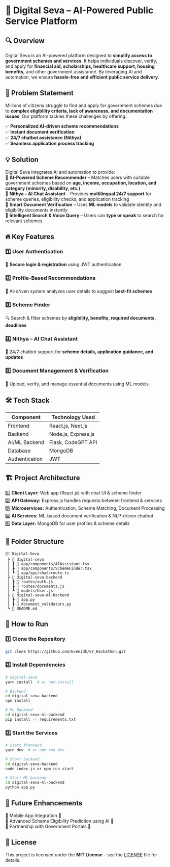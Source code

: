 # 🚀 Digital Seva – AI-Powered Public Service Platform

## 🔍 Overview
Digital Seva is an AI-powered platform designed to **simplify access to government schemes and services**. It helps individuals discover, verify, and apply for **financial aid, scholarships, healthcare support, housing benefits,** and other government assistance. By leveraging AI and automation, we ensure **hassle-free and efficient public service delivery**.

## 🎯 Problem Statement
Millions of citizens struggle to find and apply for government schemes due to **complex eligibility criteria, lack of awareness, and documentation issues**. Our platform tackles these challenges by offering:

✅ **Personalized AI-driven scheme recommendations**  
✅ **Instant document verification**  
✅ **24/7 chatbot assistance (Nithya)**  
✅ **Seamless application process tracking**

## 💡 Solution
Digital Seva integrates AI and automation to provide:  
🔹 **AI-Powered Scheme Recommender** – Matches users with suitable government schemes based on **age, income, occupation, location, and category (minority, disability, etc.)**  
🔹 **Nithya – AI Chat Assistant** – Provides **multilingual 24/7 support** for scheme queries, eligibility checks, and application tracking  
🔹 **Smart Document Verification** – Uses **ML models** to validate identity and eligibility documents instantly  
🔹 **Intelligent Search & Voice Query** – Users can **type or speak** to search for relevant schemes  

## 🔥 Key Features
### 1️⃣ **User Authentication**
🔑 **Secure login & registration** using JWT authentication

### 2️⃣ **Profile-Based Recommendations**
🤖 AI-driven system analyzes user details to suggest **best-fit schemes**

### 3️⃣ **Scheme Finder**
🔍 Search & filter schemes by **eligibility, benefits, required documents, deadlines**

### 4️⃣ **Nithya – AI Chat Assistant**
💬 24/7 chatbot support for **scheme details, application guidance, and updates**

### 5️⃣ **Document Management & Verification**
📄 Upload, verify, and manage essential documents using ML models

## 🛠️ Tech Stack
| **Component**  | **Technology Used**  |
|---------------|-------------------|
| Frontend  | React.js, Next.js  |
| Backend  | Node.js, Express.js  |
| AI/ML Backend  | Flask, CodeGPT API  |
| Database  | MongoDB  |
| Authentication  | JWT  |

## 🏗️ Project Architecture
1️⃣ **Client Layer:** Web app (React.js) with chat UI & scheme finder  
2️⃣ **API Gateway:** Express.js handles requests between frontend & services  
3️⃣ **Microservices:** Authentication, Scheme Matching, Document Processing  
4️⃣ **AI Services:** ML-based document verification & NLP-driven chatbot  
5️⃣ **Data Layer:** MongoDB for user profiles & scheme details  

## 📂 Folder Structure
```
📦 Digital-Seva
 ┣ 📂 digital-seva
 ┃ ┣ 📜 app/components/AIAssistant.tsx
 ┃ ┣ 📜 app/components/SchemeFinder.tsx
 ┃ ┗ 📜 app/api/chat/route.ts
 ┣ 📂 digital-seva-backend
 ┃ ┣ 📜 routes/auth.js
 ┃ ┣ 📜 routes/documents.js
 ┃ ┗ 📜 models/User.js
 ┣ 📂 digital-seva-ml-backend
 ┃ ┣ 📜 app.py
 ┃ ┣ 📜 document_validators.py
 ┗ 📜 README.md
```

## 🚀 How to Run
### 1️⃣ **Clone the Repository**
```sh
git clone https://github.com/Evenidk/EY_Hackathon.git
```

### 2️⃣ **Install Dependencies**
```sh
# digital-seva
yarn install  # or npm install

# Backend
cd digital-seva-backend
npm install

# ML Backend
cd digital-seva-ml-backend
pip install -r requirements.txt
```

### 3️⃣ **Start the Services**
```sh
# Start frontend
yarn dev  # or npm run dev

# Start backend
cd digital-seva-backend
node index.js or npm run start

# Start ML backend
cd digital-seva-ml-backend
python app.py
```

## 📌 Future Enhancements
🔹 Mobile App Integration 📱  
🔹 Advanced Scheme Eligibility Prediction using AI 🧠  
🔹 Partnership with Government Portals 🤝  

## 📜 License
This project is licensed under the **MIT License** – see the [LICENSE](LICENSE) file for details.
